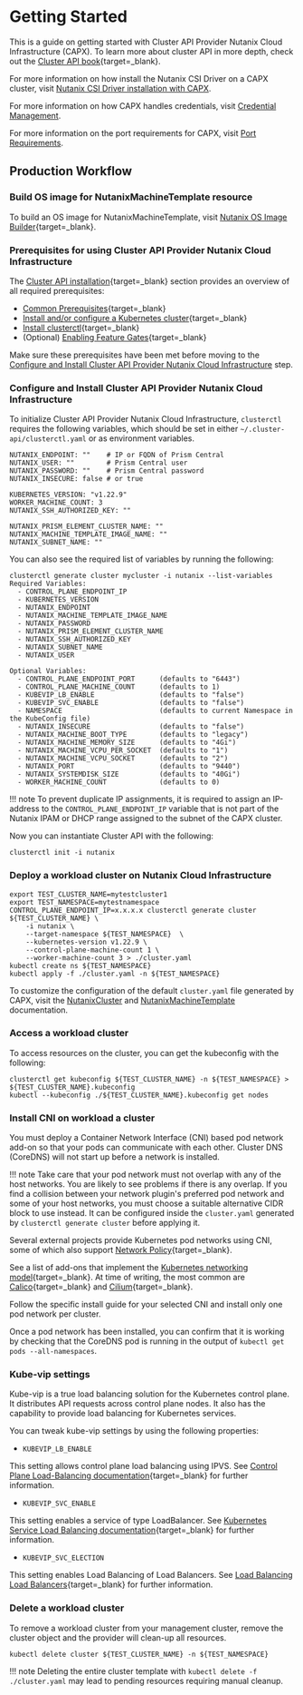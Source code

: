 # Getting Started

This is a guide on getting started with Cluster API Provider Nutanix Cloud Infrastructure (CAPX). To learn more about cluster API in more depth, check out the [Cluster API book](https://cluster-api.sigs.k8s.io/){target=_blank}.

For more information on how install the Nutanix CSI Driver on a CAPX cluster, visit [Nutanix CSI Driver installation with CAPX](./addons/install_csi_driver.md).

For more information on how CAPX handles credentials, visit [Credential Management](./credential_management.md).

For more information on the port requirements for CAPX, visit [Port Requirements](./port_requirements.md).

## Production Workflow

### Build OS image for NutanixMachineTemplate resource
To build an OS image for NutanixMachineTemplate, visit [Nutanix OS Image Builder](https://github.com/nutanix-cloud-native/cluster-api-provider-nutanix/blob/main/tools/imagebuilder/README.md){target=_blank}.

### Prerequisites for using Cluster API Provider Nutanix Cloud Infrastructure
The [Cluster API installation](https://cluster-api.sigs.k8s.io/user/quick-start.html#installation){target=_blank} section provides an overview of all required prerequisites:

- [Common Prerequisites](https://cluster-api.sigs.k8s.io/user/quick-start.html#common-prerequisites){target=_blank}
- [Install and/or configure a Kubernetes cluster](https://cluster-api.sigs.k8s.io/user/quick-start.html#install-andor-configure-a-kubernetes-cluster){target=_blank}
- [Install clusterctl](https://cluster-api.sigs.k8s.io/user/quick-start.html#install-clusterctl){target=_blank}
- (Optional) [Enabling Feature Gates](https://cluster-api.sigs.k8s.io/user/quick-start.html#enabling-feature-gates){target=_blank}

Make sure these prerequisites have been met before moving to the [Configure and Install Cluster API Provider Nutanix Cloud Infrastructure](#configure-and-install-cluster-api-provider-nutanix-cloud-infrastructure) step.


### Configure and Install Cluster API Provider Nutanix Cloud Infrastructure
To initialize Cluster API Provider Nutanix Cloud Infrastructure, `clusterctl` requires the following variables, which should be set in either `~/.cluster-api/clusterctl.yaml` or as environment variables.
```
NUTANIX_ENDPOINT: ""    # IP or FQDN of Prism Central
NUTANIX_USER: ""        # Prism Central user
NUTANIX_PASSWORD: ""    # Prism Central password
NUTANIX_INSECURE: false # or true

KUBERNETES_VERSION: "v1.22.9"
WORKER_MACHINE_COUNT: 3
NUTANIX_SSH_AUTHORIZED_KEY: ""

NUTANIX_PRISM_ELEMENT_CLUSTER_NAME: ""
NUTANIX_MACHINE_TEMPLATE_IMAGE_NAME: ""
NUTANIX_SUBNET_NAME: ""
```

You can also see the required list of variables by running the following:
```
clusterctl generate cluster mycluster -i nutanix --list-variables           
Required Variables:
  - CONTROL_PLANE_ENDPOINT_IP
  - KUBERNETES_VERSION
  - NUTANIX_ENDPOINT
  - NUTANIX_MACHINE_TEMPLATE_IMAGE_NAME
  - NUTANIX_PASSWORD
  - NUTANIX_PRISM_ELEMENT_CLUSTER_NAME
  - NUTANIX_SSH_AUTHORIZED_KEY
  - NUTANIX_SUBNET_NAME
  - NUTANIX_USER

Optional Variables:
  - CONTROL_PLANE_ENDPOINT_PORT      (defaults to "6443")
  - CONTROL_PLANE_MACHINE_COUNT      (defaults to 1)
  - KUBEVIP_LB_ENABLE                (defaults to "false")
  - KUBEVIP_SVC_ENABLE               (defaults to "false")
  - NAMESPACE                        (defaults to current Namespace in the KubeConfig file)
  - NUTANIX_INSECURE                 (defaults to "false")
  - NUTANIX_MACHINE_BOOT_TYPE        (defaults to "legacy")
  - NUTANIX_MACHINE_MEMORY_SIZE      (defaults to "4Gi")
  - NUTANIX_MACHINE_VCPU_PER_SOCKET  (defaults to "1")
  - NUTANIX_MACHINE_VCPU_SOCKET      (defaults to "2")
  - NUTANIX_PORT                     (defaults to "9440")
  - NUTANIX_SYSTEMDISK_SIZE          (defaults to "40Gi")
  - WORKER_MACHINE_COUNT             (defaults to 0)
```

!!! note
    To prevent duplicate IP assignments, it is required to assign an IP-address to the `CONTROL_PLANE_ENDPOINT_IP` variable that is not part of the Nutanix IPAM or DHCP range assigned to the subnet of the CAPX cluster. 

Now you can instantiate Cluster API with the following:
```
clusterctl init -i nutanix
```

### Deploy a workload cluster on Nutanix Cloud Infrastructure
```
export TEST_CLUSTER_NAME=mytestcluster1
export TEST_NAMESPACE=mytestnamespace
CONTROL_PLANE_ENDPOINT_IP=x.x.x.x clusterctl generate cluster ${TEST_CLUSTER_NAME} \
    -i nutanix \
    --target-namespace ${TEST_NAMESPACE}  \
    --kubernetes-version v1.22.9 \
    --control-plane-machine-count 1 \
    --worker-machine-count 3 > ./cluster.yaml
kubectl create ns ${TEST_NAMESPACE}
kubectl apply -f ./cluster.yaml -n ${TEST_NAMESPACE}
```
To customize the configuration of the default `cluster.yaml` file generated by CAPX, visit the  [NutanixCluster](./types/nutanix_cluster.md) and  [NutanixMachineTemplate](./types/nutanix_machine_template.md) documentation.

### Access a workload cluster
To access resources on the cluster, you can get the kubeconfig with the following:
```
clusterctl get kubeconfig ${TEST_CLUSTER_NAME} -n ${TEST_NAMESPACE} > ${TEST_CLUSTER_NAME}.kubeconfig
kubectl --kubeconfig ./${TEST_CLUSTER_NAME}.kubeconfig get nodes 
```

### Install CNI on workload a cluster

You must deploy a Container Network Interface (CNI) based pod network add-on so that your pods can communicate with each other. Cluster DNS (CoreDNS) will not start up before a network is installed.

!!! note
    Take care that your pod network must not overlap with any of the host networks. You are likely to see problems if there is any overlap. If you find a collision between your network plugin's preferred pod network and some of your host networks, you must choose a suitable alternative CIDR block to use instead. It can be configured inside the `cluster.yaml` generated by `clusterctl generate cluster` before applying it.

Several external projects provide Kubernetes pod networks using CNI, some of which also support [Network Policy](https://kubernetes.io/docs/concepts/services-networking/network-policies/){target=_blank}.

See a list of add-ons that implement the [Kubernetes networking model](https://kubernetes.io/docs/concepts/cluster-administration/networking/#how-to-implement-the-kubernetes-network-model){target=_blank}. At time of writing, the most common are [Calico](https://www.tigera.io/project-calico/){target=_blank} and [Cilium](https://cilium.io){target=_blank}.

Follow the specific install guide for your selected CNI and install only one pod network per cluster.

Once a pod network has been installed, you can confirm that it is working by checking that the CoreDNS pod is running in the output of `kubectl get pods --all-namespaces`.


### Kube-vip settings

Kube-vip is a true load balancing solution for the Kubernetes control plane. It distributes API requests across control plane nodes. It also has the capability to provide load balancing for Kubernetes services.

You can tweak kube-vip settings by using the following properties:

- `KUBEVIP_LB_ENABLE`

This setting allows control plane load balancing using IPVS. See
[Control Plane Load-Balancing documentation](https://kube-vip.io/docs/about/architecture/#control-plane-load-balancing){target=_blank} for further information.

- `KUBEVIP_SVC_ENABLE` 

This setting enables a service of type LoadBalancer. See
[Kubernetes Service Load Balancing documentation](https://kube-vip.io/docs/about/architecture/#kubernetes-service-load-balancing){target=_blank} for further information.

- `KUBEVIP_SVC_ELECTION`

This setting enables Load Balancing of Load Balancers. See [Load Balancing Load Balancers](https://kube-vip.io/docs/usage/kubernetes-services/#load-balancing-load-balancers-when-using-arp-mode-yes-you-read-that-correctly-kube-vip-v050){target=_blank} for further information.

### Delete a workload cluster
To remove a workload cluster from your management cluster, remove the cluster object and the provider will clean-up all resources. 

```
kubectl delete cluster ${TEST_CLUSTER_NAME} -n ${TEST_NAMESPACE}
```
!!! note
    Deleting the entire cluster template with `kubectl delete -f ./cluster.yaml` may lead to pending resources requiring manual cleanup.
